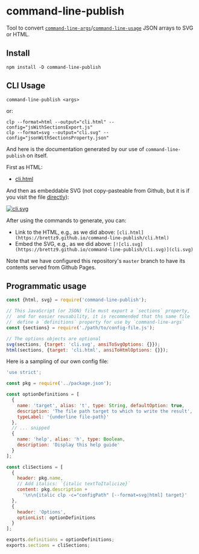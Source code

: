 # command-line-publish

Tool to convert [`command-line-args`](https://www.npmjs.com/package/command-line-args)/[`command-line-usage`](https://github.com/75lb/command-line-usage/)
JSON arrays to SVG or HTML.

## Install

```shell
npm install -D command-line-publish
```

## CLI Usage

```shell
command-line-publish <args>
```

or:

```shell
clp --format=html --output="cli.html" --config="jsWithSectionsExport.js"
clp --format=svg --output="cli.svg" --config="jsonWithSectionsProperty.json"
```

And here is the documentation generated by our use of `command-line-publish`
on itself.

First as HTML:

- [cli.html](https://brettz9.github.io/command-line-publish/cli.html)

And then as embeddable SVG (not copy-pasteable from Github, but it is if you
visit the file [directly](https://brettz9.github.io/command-line-publish/cli.svg)):

[![cli.svg](https://brettz9.github.io/command-line-publish/cli.svg)](cli.svg)

After using the commands to generate, you can:

- Link to the HTML, e.g., as we did above: `[cli.html](https://brettz9.github.io/command-line-publish/cli.html)`
- Embed the SVG, e.g., as we did above: `[![cli.svg](https://brettz9.github.io/command-line-publish/cli.svg)](cli.svg)`

Note that we have configured this repository's `master` branch to have its
contents served from Github Pages.

## Programmatic usage

```js
const {html, svg} = require('command-line-publish');

// This JavaScript (or JSON) file must export a `sections` property,
//  and for easier reusability, it is recommended that ths same file
//  define a `definitions` property for use by `command-line-args`
const {sections} = require('./path/to/config-file.js');

// The options objects are optional
svg(sections, {target: 'cli.svg', ansiToSvgOptions: {}});
html(sections, {target: 'cli.html', ansiToHtmlOptions: {}});
```

Here is a sampling of our own config file:

```js
'use strict';

const pkg = require('../package.json');

const optionDefinitions = [
  {
    name: 'target', alias: 't', type: String, defaultOption: true,
    description: 'The file path target to which to write the result',
    typeLabel: '{underline file-path}'
  },
  // ... snipped
  {
    name: 'help', alias: 'h', type: Boolean,
    description: 'Display this help guide'
  }
];

const cliSections = [
  {
    header: pkg.name,
    // Add italics: `{italic textToItalicize}`
    content: pkg.description +
      '\n\n{italic clp -c="configPath" [--format=svg|html] target}'
  },
  {
    header: 'Options',
    optionList: optionDefinitions
  }
];

exports.definitions = optionDefinitions;
exports.sections = cliSections;
```
